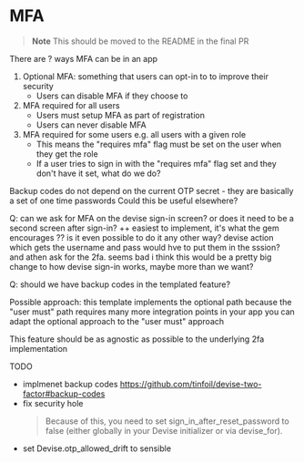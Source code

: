 # MFA

> **Note** This should be moved to the README in the final PR

There are ? ways MFA can be in an app

1. Optional MFA: something that users can opt-in to to improve their security
    * Users can disable MFA if they choose to
1. MFA required for all users
    * Users must setup MFA as part of registration
    * Users can never disable MFA
1. MFA required for some users e.g. all users with a given role
    * This means the "requires mfa" flag must be set on the user when they get the role
    * If a user tries to sign in with the "requires mfa" flag set and they don't have it set, what do we do?



Backup codes do not depend on the current OTP secret - they are basically a set of one time passwords
  Could this be useful elsewhere?


Q: can we ask for MFA on the devise sign-in screen? or does it need to be a second screen after sign-in?
  ++ easiest to implement, it's what the gem encourages
  ?? is it even possible to do it any other way?
  devise action which gets the username and pass would hve to put them in the sssion? and athen ask for the 2fa. seems bad
  i think this would be a pretty big change to how devise sign-in works, maybe more than we want?

Q: should we have backup codes in the templated feature?

Possible approach: this template implements the optional path because the "user must" path requires many more integration points in your app
you can adapt the optional approach to the "user must" approach

This feature should be as agnostic as possible to the underlying 2fa implementation

TODO

* implmenet backup codes https://github.com/tinfoil/devise-two-factor#backup-codes
* fix security hole
  > Because of this, you need to set sign_in_after_reset_password to false (either globally in your Devise initializer or via devise_for).
* set Devise.otp_allowed_drift  to sensible
